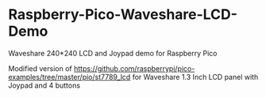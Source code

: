 # Raspberry-Pico-Waveshare-LCD-Demo
Waveshare 240*240 LCD and Joypad demo for Raspberry Pico

Modified version of https://github.com/raspberrypi/pico-examples/tree/master/pio/st7789_lcd for
Waveshare 1.3 Inch LCD panel with Joypad and 4 buttons
